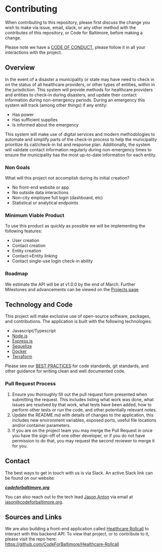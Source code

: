 # Contributing

When contributing to this repository, please first discuss the change you wish to make via issue,
email, slack, or any other method with the contributes of this repository, or Code for Baltimore, before making a change. 

Please note we have a [CODE OF CONDUCT](/docs/CODE_OF_CONDUCT.md), please follow it in all your interactions with the project.

## Overview

In the event of a disaster a municipality or state may have need to check in on the status of all healthcare providers, 
or other types of entities, within in the jurisdiction. This system will provide methods for healthcare providers and 
entities to check-in during disasters, and update their contact information during non-emergency periods. During an 
emergency this system will track (among other things) if any entity:

* Has power
* Has sufficient supplies
* Is informed about the emergency

This system will make use of digital services and modern methodologies to automate and simplify parts of the check-in process 
to help the municipality prioritize its call/check-in list and response plan. Additionally, the system will validate contact 
information regularly during non-emergency times to ensure the municipality has the most up-to-date information for each entity.

### Non Goals

What will this project not accomplish during its initial creation?

- No front-end website or app
- No outside data interactions
- Non-city employee full login (dashboard, etc)
- Statistical or analytical endpoints

### Minimum Viable Product

To use this product as quickly as possible we will be implementing the following features:
- User creation
- Contact creation
- Entity creation
- Contact->Entity linking
- Contact single-use login check-in ability

### Roadmap

We estimate the API will be at v1.0.0 by the end of March. Further Milestones and advancements can be viewed on the [Projects page](https://github.com/CodeForBaltimore/Bmore-Responsive/projects)

## Technology and Code

This project will make exclusive use of open-source software, packages, and contributions. The application is built with the following
technologies:

- Javascript/Typescript
- [Node.js](https://nodejs.org/en/)
- [Express.js](https://expressjs.com/)
- [Sequelize](https://sequelize.org/v3/)
- [Docker](https://www.docker.com/)
- [Terraform](https://www.terraform.io/)

Please see our [BEST PRACTICES](/docs/BEST_PRACTICES.md) for code standards, git standards, and other guidance for writing clean and well 
documented code.

### Pull Request Process

1. Ensure you thoroughly fill out the pull request form presented when submitting the request. 
   This includes listing what work was done, what issues are resolved by that work, what tests
   have been added, how to perform other tests or run the code, and other potentially relevant
   notes. 
2. Update the README.md with details of changes to the application, this includes new environment 
   variables, exposed ports, useful file locations and/or container parameters.
3. If you are on the project team you may merge the Pull Request in once you have the sign-off of one other developer, or if you 
   do not have permission to do that, you may request the second reviewer to merge it for you.

## Contact

The best ways to get in touch with us is via Slack. An active Slack link can be found on our website:

***[codeforbaltimore.org](https://codeforbaltimore.org/)***

You can also reach out to the tech lead [Jason Anton](https://github.com/revjtanton) via email at [jason@codeforbaltimore.org](mailto:jason@codeforbaltimore.org).

## Sources and Links
We are also building a front-end application called [Healthcare Rollcall](https://github.com/CodeForBaltimore/Healthcare-Rollcall) to interact with this backend API. To view that project, or to contribute to it, please visit the repo here: https://github.com/CodeForBaltimore/Healthcare-Rollcall
